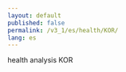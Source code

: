 ```yaml
---
layout: default
published: false
permalink: /v3_1/es/health/KOR/
lang: es
---
```


health analysis KOR
